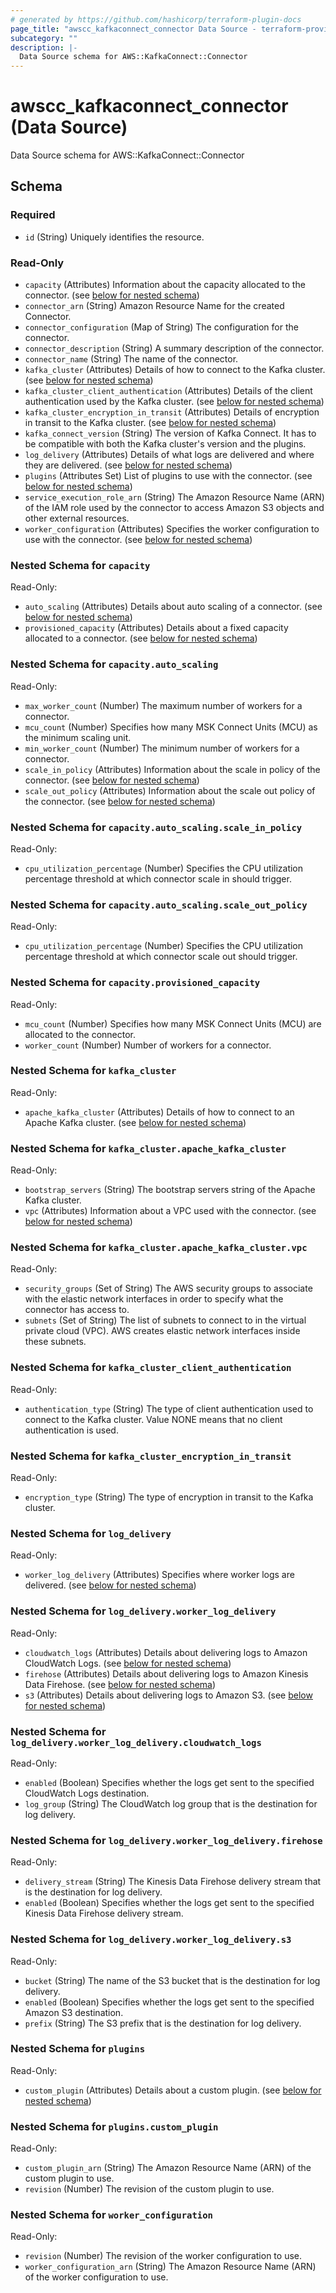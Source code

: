 ```yaml
---
# generated by https://github.com/hashicorp/terraform-plugin-docs
page_title: "awscc_kafkaconnect_connector Data Source - terraform-provider-awscc"
subcategory: ""
description: |-
  Data Source schema for AWS::KafkaConnect::Connector
---
```


# awscc_kafkaconnect_connector (Data Source)

Data Source schema for AWS::KafkaConnect::Connector



<!-- schema generated by tfplugindocs -->
## Schema

### Required

- `id` (String) Uniquely identifies the resource.

### Read-Only

- `capacity` (Attributes) Information about the capacity allocated to the connector. (see [below for nested schema](#nestedatt--capacity))
- `connector_arn` (String) Amazon Resource Name for the created Connector.
- `connector_configuration` (Map of String) The configuration for the connector.
- `connector_description` (String) A summary description of the connector.
- `connector_name` (String) The name of the connector.
- `kafka_cluster` (Attributes) Details of how to connect to the Kafka cluster. (see [below for nested schema](#nestedatt--kafka_cluster))
- `kafka_cluster_client_authentication` (Attributes) Details of the client authentication used by the Kafka cluster. (see [below for nested schema](#nestedatt--kafka_cluster_client_authentication))
- `kafka_cluster_encryption_in_transit` (Attributes) Details of encryption in transit to the Kafka cluster. (see [below for nested schema](#nestedatt--kafka_cluster_encryption_in_transit))
- `kafka_connect_version` (String) The version of Kafka Connect. It has to be compatible with both the Kafka cluster's version and the plugins.
- `log_delivery` (Attributes) Details of what logs are delivered and where they are delivered. (see [below for nested schema](#nestedatt--log_delivery))
- `plugins` (Attributes Set) List of plugins to use with the connector. (see [below for nested schema](#nestedatt--plugins))
- `service_execution_role_arn` (String) The Amazon Resource Name (ARN) of the IAM role used by the connector to access Amazon S3 objects and other external resources.
- `worker_configuration` (Attributes) Specifies the worker configuration to use with the connector. (see [below for nested schema](#nestedatt--worker_configuration))

<a id="nestedatt--capacity"></a>
### Nested Schema for `capacity`

Read-Only:

- `auto_scaling` (Attributes) Details about auto scaling of a connector. (see [below for nested schema](#nestedatt--capacity--auto_scaling))
- `provisioned_capacity` (Attributes) Details about a fixed capacity allocated to a connector. (see [below for nested schema](#nestedatt--capacity--provisioned_capacity))

<a id="nestedatt--capacity--auto_scaling"></a>
### Nested Schema for `capacity.auto_scaling`

Read-Only:

- `max_worker_count` (Number) The maximum number of workers for a connector.
- `mcu_count` (Number) Specifies how many MSK Connect Units (MCU) as the minimum scaling unit.
- `min_worker_count` (Number) The minimum number of workers for a connector.
- `scale_in_policy` (Attributes) Information about the scale in policy of the connector. (see [below for nested schema](#nestedatt--capacity--auto_scaling--scale_in_policy))
- `scale_out_policy` (Attributes) Information about the scale out policy of the connector. (see [below for nested schema](#nestedatt--capacity--auto_scaling--scale_out_policy))

<a id="nestedatt--capacity--auto_scaling--scale_in_policy"></a>
### Nested Schema for `capacity.auto_scaling.scale_in_policy`

Read-Only:

- `cpu_utilization_percentage` (Number) Specifies the CPU utilization percentage threshold at which connector scale in should trigger.


<a id="nestedatt--capacity--auto_scaling--scale_out_policy"></a>
### Nested Schema for `capacity.auto_scaling.scale_out_policy`

Read-Only:

- `cpu_utilization_percentage` (Number) Specifies the CPU utilization percentage threshold at which connector scale out should trigger.



<a id="nestedatt--capacity--provisioned_capacity"></a>
### Nested Schema for `capacity.provisioned_capacity`

Read-Only:

- `mcu_count` (Number) Specifies how many MSK Connect Units (MCU) are allocated to the connector.
- `worker_count` (Number) Number of workers for a connector.



<a id="nestedatt--kafka_cluster"></a>
### Nested Schema for `kafka_cluster`

Read-Only:

- `apache_kafka_cluster` (Attributes) Details of how to connect to an Apache Kafka cluster. (see [below for nested schema](#nestedatt--kafka_cluster--apache_kafka_cluster))

<a id="nestedatt--kafka_cluster--apache_kafka_cluster"></a>
### Nested Schema for `kafka_cluster.apache_kafka_cluster`

Read-Only:

- `bootstrap_servers` (String) The bootstrap servers string of the Apache Kafka cluster.
- `vpc` (Attributes) Information about a VPC used with the connector. (see [below for nested schema](#nestedatt--kafka_cluster--apache_kafka_cluster--vpc))

<a id="nestedatt--kafka_cluster--apache_kafka_cluster--vpc"></a>
### Nested Schema for `kafka_cluster.apache_kafka_cluster.vpc`

Read-Only:

- `security_groups` (Set of String) The AWS security groups to associate with the elastic network interfaces in order to specify what the connector has access to.
- `subnets` (Set of String) The list of subnets to connect to in the virtual private cloud (VPC). AWS creates elastic network interfaces inside these subnets.




<a id="nestedatt--kafka_cluster_client_authentication"></a>
### Nested Schema for `kafka_cluster_client_authentication`

Read-Only:

- `authentication_type` (String) The type of client authentication used to connect to the Kafka cluster. Value NONE means that no client authentication is used.


<a id="nestedatt--kafka_cluster_encryption_in_transit"></a>
### Nested Schema for `kafka_cluster_encryption_in_transit`

Read-Only:

- `encryption_type` (String) The type of encryption in transit to the Kafka cluster.


<a id="nestedatt--log_delivery"></a>
### Nested Schema for `log_delivery`

Read-Only:

- `worker_log_delivery` (Attributes) Specifies where worker logs are delivered. (see [below for nested schema](#nestedatt--log_delivery--worker_log_delivery))

<a id="nestedatt--log_delivery--worker_log_delivery"></a>
### Nested Schema for `log_delivery.worker_log_delivery`

Read-Only:

- `cloudwatch_logs` (Attributes) Details about delivering logs to Amazon CloudWatch Logs. (see [below for nested schema](#nestedatt--log_delivery--worker_log_delivery--cloudwatch_logs))
- `firehose` (Attributes) Details about delivering logs to Amazon Kinesis Data Firehose. (see [below for nested schema](#nestedatt--log_delivery--worker_log_delivery--firehose))
- `s3` (Attributes) Details about delivering logs to Amazon S3. (see [below for nested schema](#nestedatt--log_delivery--worker_log_delivery--s3))

<a id="nestedatt--log_delivery--worker_log_delivery--cloudwatch_logs"></a>
### Nested Schema for `log_delivery.worker_log_delivery.cloudwatch_logs`

Read-Only:

- `enabled` (Boolean) Specifies whether the logs get sent to the specified CloudWatch Logs destination.
- `log_group` (String) The CloudWatch log group that is the destination for log delivery.


<a id="nestedatt--log_delivery--worker_log_delivery--firehose"></a>
### Nested Schema for `log_delivery.worker_log_delivery.firehose`

Read-Only:

- `delivery_stream` (String) The Kinesis Data Firehose delivery stream that is the destination for log delivery.
- `enabled` (Boolean) Specifies whether the logs get sent to the specified Kinesis Data Firehose delivery stream.


<a id="nestedatt--log_delivery--worker_log_delivery--s3"></a>
### Nested Schema for `log_delivery.worker_log_delivery.s3`

Read-Only:

- `bucket` (String) The name of the S3 bucket that is the destination for log delivery.
- `enabled` (Boolean) Specifies whether the logs get sent to the specified Amazon S3 destination.
- `prefix` (String) The S3 prefix that is the destination for log delivery.




<a id="nestedatt--plugins"></a>
### Nested Schema for `plugins`

Read-Only:

- `custom_plugin` (Attributes) Details about a custom plugin. (see [below for nested schema](#nestedatt--plugins--custom_plugin))

<a id="nestedatt--plugins--custom_plugin"></a>
### Nested Schema for `plugins.custom_plugin`

Read-Only:

- `custom_plugin_arn` (String) The Amazon Resource Name (ARN) of the custom plugin to use.
- `revision` (Number) The revision of the custom plugin to use.



<a id="nestedatt--worker_configuration"></a>
### Nested Schema for `worker_configuration`

Read-Only:

- `revision` (Number) The revision of the worker configuration to use.
- `worker_configuration_arn` (String) The Amazon Resource Name (ARN) of the worker configuration to use.
